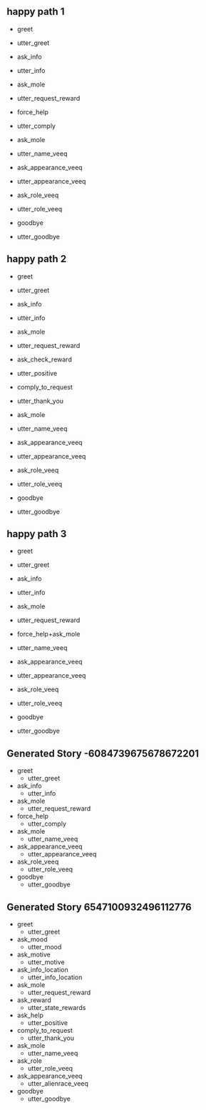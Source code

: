 ## happy path 1
* greet
 - utter_greet
* ask_info
 - utter_info
* ask_mole
 - utter_request_reward
* force_help
 - utter_comply
* ask_mole
 - utter_name_veeq
* ask_appearance_veeq
 - utter_appearance_veeq
* ask_role_veeq
 - utter_role_veeq
* goodbye
 - utter_goodbye

## happy path 2
* greet
 - utter_greet
* ask_info
 - utter_info
* ask_mole
 - utter_request_reward
* ask_check_reward
 - utter_positive
* comply_to_request
 - utter_thank_you
* ask_mole
 - utter_name_veeq
* ask_appearance_veeq
 - utter_appearance_veeq
* ask_role_veeq
 - utter_role_veeq
* goodbye
 - utter_goodbye

## happy path 3
* greet
 - utter_greet
* ask_info
 - utter_info
* ask_mole
 - utter_request_reward
* force_help+ask_mole
 - utter_name_veeq
* ask_appearance_veeq
 - utter_appearance_veeq
* ask_role_veeq
 - utter_role_veeq
* goodbye
 - utter_goodbye
 
## Generated Story -6084739675678672201
* greet
    - utter_greet
* ask_info
    - utter_info
* ask_mole
    - utter_request_reward
* force_help
    - utter_comply
* ask_mole
    - utter_name_veeq
* ask_appearance_veeq
    - utter_appearance_veeq
* ask_role_veeq
    - utter_role_veeq
* goodbye
    - utter_goodbye

## Generated Story 6547100932496112776
* greet
    - utter_greet
* ask_mood
    - utter_mood
* ask_motive
    - utter_motive
* ask_info_location
    - utter_info_location
* ask_mole
    - utter_request_reward
* ask_reward
    - utter_state_rewards
* ask_help
    - utter_positive
* comply_to_request
    - utter_thank_you
* ask_mole
    - utter_name_veeq
* ask_role
    - utter_role_veeq
* ask_appearance_veeq
    - utter_alienrace_veeq
* goodbye
    - utter_goodbye

